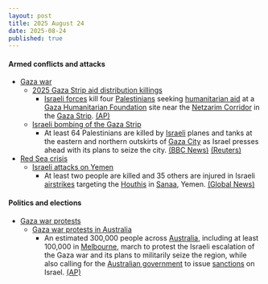 ```yaml
---
layout: post
title: 2025 August 24
date: 2025-08-24
published: true
---
```



#### Armed conflicts and attacks

* [Gaza war](https://en.wikipedia.org/wiki/Gaza_war "Gaza war")
  * [2025 Gaza Strip aid distribution killings](https://en.wikipedia.org/wiki/2025_Gaza_Strip_aid_distribution_killings "2025 Gaza Strip aid distribution killings")
    * [Israeli forces](https://en.wikipedia.org/wiki/Israeli_Defence_Forces "Israeli Defence Forces") kill four [Palestinians](https://en.wikipedia.org/wiki/Palestinians "Palestinians") seeking [humanitarian aid](https://en.wikipedia.org/wiki/Humanitarian_aid "Humanitarian aid") at a [Gaza Humanitarian Foundation](https://en.wikipedia.org/wiki/Gaza_Humanitarian_Foundation "Gaza Humanitarian Foundation") site near the [Netzarim Corridor](https://en.wikipedia.org/wiki/Netzarim_Corridor "Netzarim Corridor") in the [Gaza Strip](https://en.wikipedia.org/wiki/Gaza_Strip "Gaza Strip"). [(AP)](https://apnews.com/article/israel-palestinians-hamas-gaza-war-08-24-2025-616dcac7f06b94119e692094d9515f16)
  * [Israeli bombing of the Gaza Strip](https://en.wikipedia.org/wiki/Israeli_bombing_of_the_Gaza_Strip "Israeli bombing of the Gaza Strip")
    * At least 64 Palestinians are killed by [Israeli](https://en.wikipedia.org/wiki/Israel "Israel") planes and tanks at the eastern and northern outskirts of [Gaza City](https://en.wikipedia.org/wiki/Gaza_City "Gaza City") as Israel presses ahead with its plans to seize the city. [(BBC News)](https://www.bbc.com/news/articles/cvg478y8l09o) [(Reuters)](https://www.reuters.com/world/middle-east/israel-pounds-gaza-city-suburbs-vows-press-with-offensive-2025-08-24/)
* [Red Sea crisis](https://en.wikipedia.org/wiki/Red_Sea_crisis "Red Sea crisis")
  * [Israeli attacks on Yemen](https://en.wikipedia.org/wiki/Israeli_attacks_on_Yemen_%28May_2025%E2%80%93present%29 "Israeli attacks on Yemen (May 2025–present)")
    * At least two people are killed and 35 others are injured in Israeli [airstrikes](https://en.wikipedia.org/wiki/Airstrike "Airstrike") targeting the [Houthis](https://en.wikipedia.org/wiki/Houthis "Houthis") in [Sanaa](https://en.wikipedia.org/wiki/Sanaa "Sanaa"), Yemen. [(Global News)](https://globalnews.ca/news/11348073/israeli-airstrikes-hit-yemen/)

#### Politics and elections

* [Gaza war protests](https://en.wikipedia.org/wiki/Gaza_war_protests "Gaza war protests")
  * [Gaza war protests in Australia](https://en.wikipedia.org/wiki/Gaza_war_protests_in_Australia "Gaza war protests in Australia")
    * An estimated 300,000 people across [Australia](https://en.wikipedia.org/wiki/Australia "Australia"), including at least 100,000 in [Melbourne](https://en.wikipedia.org/wiki/Melbourne "Melbourne"), march to protest the Israeli escalation of the Gaza war and its plans to militarily seize the region, while also calling for the [Australian government](https://en.wikipedia.org/wiki/Australian_government "Australian government") to issue [sanctions](https://en.wikipedia.org/wiki/International_sanctions "International sanctions") on Israel. [(AP)](https://apnews.com/article/australia-gaza-protests-4353dbcf2b21493c0323d113ab9cec4c)
